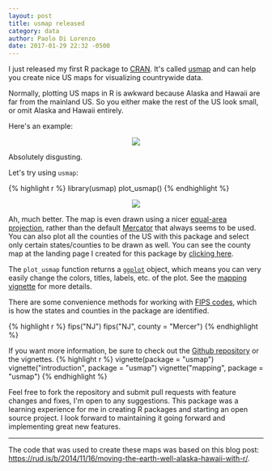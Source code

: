 ```yaml
---
layout: post
title: usmap released
category: data
author: Paolo Di Lorenzo
date: 2017-01-29 22:32 -0500
---
```


I just released my first R package to <a href="http://cran.r-project.org" target="_blank">CRAN</a>. It's called <a href="http://cran.r-project.org/package=usmap" target="_blank">usmap</a> and can help you create nice US maps for visualizing countrywide data. 

Normally, plotting US maps in R is awkward because Alaska and Hawaii are far from the mainland US. So you either make the rest of the US look small, or omit Alaska and Hawaii entirely.

Here's an example: <br>

<center><img src="{{ site.url }}/images/ugly-usmap.png" /></center>

Absolutely disgusting.

Let's try using `usmap`:

{% highlight r %}
    library(usmap)
    plot_usmap()
{% endhighlight %}

<center><img src="{{ site.url }}/images/nice-usmap.png" /></center>

Ah, much better. The map is even drawn using a nicer <a href="https://en.wikipedia.org/wiki/Albers_projection" target="_blank">equal-area projection</a>, rather than the default <a href="https://en.wikipedia.org/wiki/Mercator_projection" target="_blank">Mercator</a> that always seems to be used. You can also plot all the counties of the US with this package and select only certain states/counties to be drawn as well. You can see the county map at the landing page I created for this package by <a href="{{ site.url }}/pkgs/usmap">clicking here</a>.

The `plot_usmap` function returns a <a href="https://github.com/tidyverse/ggplot2" target="_blank">`ggplot`</a> object, which means you can very easily change the colors, titles, labels, etc. of the plot. See the <a href="https://cran.r-project.org/web/packages/usmap/vignettes/mapping.html" target="_blank">mapping vignette</a> for more details.

There are some convenience methods for working with <a href="https://en.wikipedia.org/wiki/FIPS_county_code" target="_blank">FIPS codes</a>, which is how the states and counties in the package are identified.

{% highlight r %}
    fips("NJ")
    fips("NJ", county = "Mercer")
{% endhighlight %}

If you want more information, be sure to check out the <a href="http://github.com/pdil/usmap" target="_blank">Github repository</a> or the vignettes.
{% highlight r %}
    vignette(package = "usmap")
    vignette("introduction", package = "usmap")
    vignette("mapping", package = "usmap")
{% endhighlight %}

Feel free to fork the repository and submit pull requests with feature changes and fixes, I'm open to any suggestions. This package was a learning experience for me in creating R packages and starting an open source project. I look forward to maintaining it going forward and implementing great new features.

<hr>

The code that was used to create these maps was based on this blog post: <a href="https://rud.is/b/2014/11/16/moving-the-earth-well-alaska-hawaii-with-r/" target="_blank">https://rud.is/b/2014/11/16/moving-the-earth-well-alaska-hawaii-with-r/</a>.
